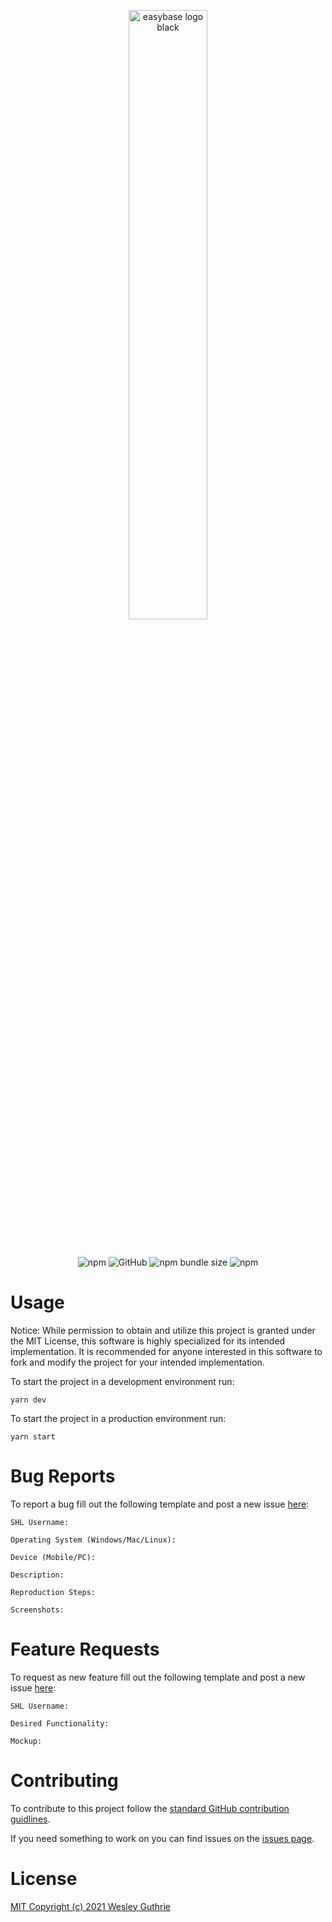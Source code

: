 <p align="center">
  <a href="https://cards.simulationhockey.com">
    <img src="https://cards.simulationhockey.com/images/ice-level.svg" alt="easybase logo black" width="50%">
  </a>
</p>
<br />
<p align="center">
  <img alt="npm" src="https://img.shields.io/npm/dw/easybase-react">
  <img alt="GitHub" src="https://img.shields.io/github/license/easybase/easybase-react">
  <img alt="npm bundle size" src="https://img.shields.io/bundlephobia/min/easybase-react">
  <img alt="npm" src="https://img.shields.io/npm/v/easybase-react">
</p>

# Usage

Notice: While permission to obtain and utilize this project is granted under the MIT License, this software is highly specialized for its intended implementation. It is recommended for anyone interested in this software to fork and modify the project for your intended implementation.

To start the project in a development environment run:

```
yarn dev
```

To start the project in a production environment run:

```
yarn start
```

# Bug Reports

To report a bug fill out the following template and post a new issue [here](https://github.com/GuthrieW/shl-trading-cards/issues/new):

```
SHL Username:

Operating System (Windows/Mac/Linux):

Device (Mobile/PC):

Description:

Reproduction Steps:

Screenshots:
```

# Feature Requests

To request as new feature fill out the following template and post a new issue [here](https://github.com/GuthrieW/shl-trading-cards/issues/new):

```
SHL Username:

Desired Functionality:

Mockup:
```

# Contributing

To contribute to this project follow the [standard GitHub contribution guidlines](https://docs.github.com/en/get-started/exploring-projects-on-github/contributing-to-a-project).

If you need something to work on you can find issues on the [issues page](https://github.com/GuthrieW/shl-trading-cards/issues).

# License

[MIT Copyright (c) 2021 Wesley Guthrie](https://github.com/GuthrieW/shl-trading-cards/blob/main/LICENSE)
